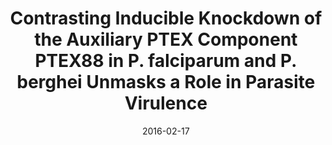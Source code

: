 ---
title: "Contrasting Inducible Knockdown of the Auxiliary PTEX Component PTEX88 in P. falciparum and P. berghei Unmasks a Role in Parasite Virulence"
collection: publications
permalink: /publication/2016-contrasting-inducible
excerpt:
date: 2016-02-17
venue: 'PLOS One'
teaser:
paperurl: '/files/2016-02-17-contrasting-inducible.pdf'
link: 'https://doi.org/10.1371/journal.pone.0149296'
citation: 'Chisholm SA, <b>McHugh E</b>, Lundie R, Dixon MW, Ghosh S, O&apos;Keefe M, Tilley L, Kalanon M, de Koning-Ward TF. 2016. &quot;Contrasting Inducible Knockdown of the Auxiliary PTEX Component PTEX88 in <i>P. falciparum</i> and <i>P. berghei</i> Unmasks a Role in Parasite Virulence.&quot; <i>PLOS One</i> 17;11(2):e0149296.'
---